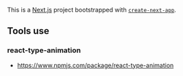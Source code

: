 This is a [Next.js](https://nextjs.org/) project bootstrapped with [`create-next-app`](https://github.com/vercel/next.js/tree/canary/packages/create-next-app).

## Tools use

### react-type-animation

-   https://www.npmjs.com/package/react-type-animation
